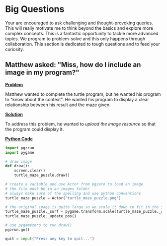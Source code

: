 # Big Questions

Your are encouraged to ask challenging and thought-provoking queries. This will really motivate me to think beyond the basics and explore more complex concepts. This is a fantastic opportunity to tackle more advanced topics. We program to problem-solve and this only happens through collaboration. This section is dedicated to tough questions and to feed your curiosity.

## Matthew asked: "Miss, how do I include an image in my program?"

<u>**Problem**</u>

Matthew wanted to complete the turtle program, but he wanted his program to "know about the context". He wanted his program to display a clear relationship between his result and the maze given. 

<u>**Solution**</u>

To address this problem, he wanted to *upload the image resource* so that the program could display it.

<u>**Python Code**</u>

```python
import pgzrun
import pygame

# draw image
def draw():
    screen.clear()
    turtle_maze_puzzle.draw()

# create a variable and use Actor from pgzero to load an image
# the file must be in an images folder
# always make sure of the spelling and use python conventions
turtle_maze_puzzle = Actor('turtle_maze_puzzle.png')

# the original image is quite large so we scale it down to fit in the screen
turtle_maze_puzzle._surf = pygame.transform.scale(turtle_maze_puzzle._surf, (400, 400))
turtle_maze_puzzle._update_pos()

# use pygamezero to run draw()
pgzrun.go()

quit = input("Press any key to quit...")
```